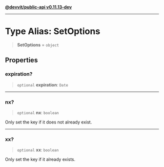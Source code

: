 [**@devvit/public-api v0.11.13-dev**](../README.md)

---

# Type Alias: SetOptions

> **SetOptions** = `object`

## Properties

<a id="expiration"></a>

### expiration?

> `optional` **expiration**: `Date`

---

<a id="nx"></a>

### nx?

> `optional` **nx**: `boolean`

Only set the key if it does not already exist.

---

<a id="xx"></a>

### xx?

> `optional` **xx**: `boolean`

Only set the key if it already exists.
